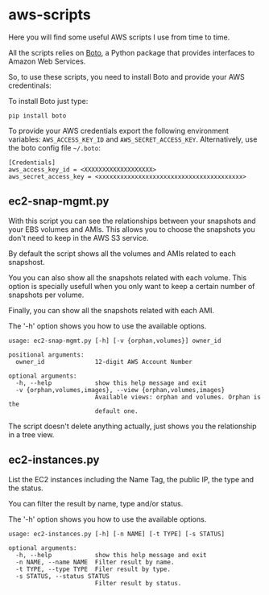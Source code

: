aws-scripts
===========

Here you will find some useful AWS scripts I use from time to time.

All the scripts relies on [Boto](http://aws.amazon.com/sdkforpython/), a Python package that provides interfaces to Amazon Web Services.

So, to use these scripts, you need to install Boto and provide your AWS credentinals:

To install Boto just type:

```
pip install boto
```

To provide your AWS credentials export the following environment variables: `AWS_ACCESS_KEY_ID` and `AWS_SECRET_ACCESS_KEY`. Alternatively, use the boto config file `~/.boto`:

```
[Credentials]
aws_access_key_id = <XXXXXXXXXXXXXXXXXXX>
aws_secret_access_key = <xxxxxxxxxxxxxxxxxxxxxxxxxxxxxxxxxxxxxxxx>
```

ec2-snap-mgmt.py
----------------

With this script you can see the relationships between your snapshots and your EBS volumes and AMIs. This allows you to choose the snapshots you don't need to keep in the AWS S3 service.

By default the script shows all the volumes and AMIs related to each snapshost.

You you can also show all the snapshots related with each volume. This option is specially usefull when you only want to keep a certain number of snapshots per volume.

Finally, you can show all the snapshots related with each AMI.

The '-h' option shows you how to use the available options.

```
usage: ec2-snap-mgmt.py [-h] [-v {orphan,volumes}] owner_id

positional arguments:
  owner_id              12-digit AWS Account Number

optional arguments:
  -h, --help            show this help message and exit
  -v {orphan,volumes,images}, --view {orphan,volumes,images}
                        Available views: orphan and volumes. Orphan is the
                        default one.
```

The script doesn't delete anything actually, just shows you the relationship in a tree view.

ec2-instances.py
----------------

List the EC2 instances including the Name Tag, the public IP, the type and the status.

You can filter the result by name, type and/or status.

The '-h' option shows you how to use the available options.

```
usage: ec2-instances.py [-h] [-n NAME] [-t TYPE] [-s STATUS]

optional arguments:
  -h, --help            show this help message and exit
  -n NAME, --name NAME  Filter result by name.
  -t TYPE, --type TYPE  Filer result by type.
  -s STATUS, --status STATUS
                        Filter result by status.
```
